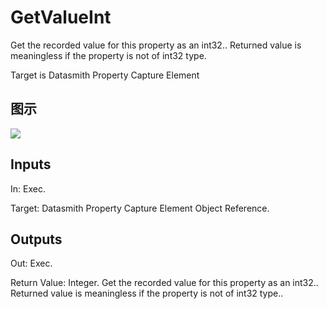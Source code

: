# GetValueInt

Get the recorded value for this property as an int32.. Returned value is meaningless if the property is not of int32 type.

Target is Datasmith Property Capture Element

## 图示

![]($-20221218-18380276.png)

## Inputs

In: Exec.

Target: Datasmith Property Capture Element Object Reference.  

## Outputs

Out: Exec.

Return Value: Integer. Get the recorded value for this property as an int32.. Returned value is meaningless if the property is not of int32 type..

